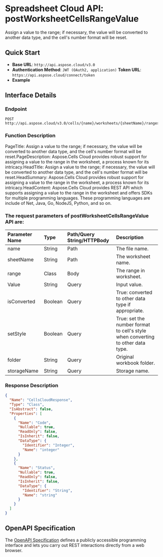 # **Spreadsheet Cloud API: postWorksheetCellsRangeValue**

Assign a value to the range; if necessary, the value will be converted to another data type, and the cell's number format will be reset. 


## **Quick Start**

- **Base URL**: `http://api.aspose.cloud/v3.0`
- **Authentication Method**: `JWT (OAuth2, application)`  **Token URL**: `https://api.aspose.cloud/connect/token`
- **Example** 

## **Interface Details**

### **Endpoint** 

```
POST http://api.aspose.cloud/v3.0/cells/{name}/worksheets/{sheetName}/ranges/value
```
### **Function Description**
PageTitle: Assign a value to the range; if necessary, the value will be converted to another data type, and the cell's number format will be reset.PageDescription: Aspose.Cells Cloud provides robust support for assigning a value to the range in the worksheet, a process known for its intricacy.HeadTitle: Assign a value to the range; if necessary, the value will be converted to another data type, and the cell's number format will be reset.HeadSummary: Aspose.Cells Cloud provides robust support for assigning a value to the range in the worksheet, a process known for its intricacy.HeadContent: Aspose.Cells Cloud provides REST API which supports assigning a value to the range in the worksheet and offers SDKs for multiple programming languages. These programming languages are include of Net, Java, Go, NodeJS, Python, and so on.

### The request parameters of **postWorksheetCellsRangeValue** API are: 

| Parameter Name | Type | Path/Query String/HTTPBody | Description | 
| :- | :- | :- |:- | 
|name|String|Path|The file name.|
|sheetName|String|Path|The worksheet name.|
|range|Class|Body|The range in worksheet. |
|Value|String|Query|Input value.|
|isConverted|Boolean|Query|True: converted to other data type if appropriate.|
|setStyle|Boolean|Query|True: set the number format to cell's style when converting to other data type.|
|folder|String|Query|Original workbook folder.|
|storageName|String|Query|Storage name.|

### **Response Description**
```json
{
  "Name": "CellsCloudResponse",
  "Type": "Class",
  "IsAbstract": false,
  "Properties": [
    {
      "Name": "Code",
      "Nullable": true,
      "ReadOnly": false,
      "IsInherit": false,
      "DataType": {
        "Identifier": "Integer",
        "Name": "integer"
      }
    },
    {
      "Name": "Status",
      "Nullable": true,
      "ReadOnly": false,
      "IsInherit": false,
      "DataType": {
        "Identifier": "String",
        "Name": "string"
      }
    }
  ]
}
```


## OpenAPI Specification

The [OpenAPI Specification](https://reference.aspose.cloud/cells/#/RangesController/PostWorksheetCellsRangeValue) defines a publicly accessible programming interface and lets you carry out REST interactions directly from a web browser.
